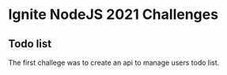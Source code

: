 # Ignite NodeJS 2021 Challenges 


## Todo list
The first challege was to create an api to manage users todo list.

